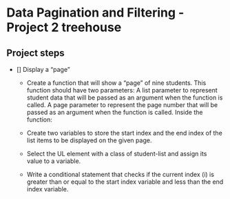 # Data Pagination and Filtering - Project 2 treehouse

## Project steps

- [] Display a “page”
  - Create a function that will show a “page” of nine students.
    This function should have two parameters:
    A list parameter to represent student data that will be passed as an argument when the function is called.
    A page parameter to represent the page number that will be passed as an argument when the function is called.
    Inside the function:

  - Create two variables to store the start index and the end index of the list items to be displayed on the given page. 
  - Select the UL element with a class of student-list and assign its value to a variable.

  - Write a conditional statement that checks if the current index (i) is greater than or equal to the start index variable and less than the end index variable.

